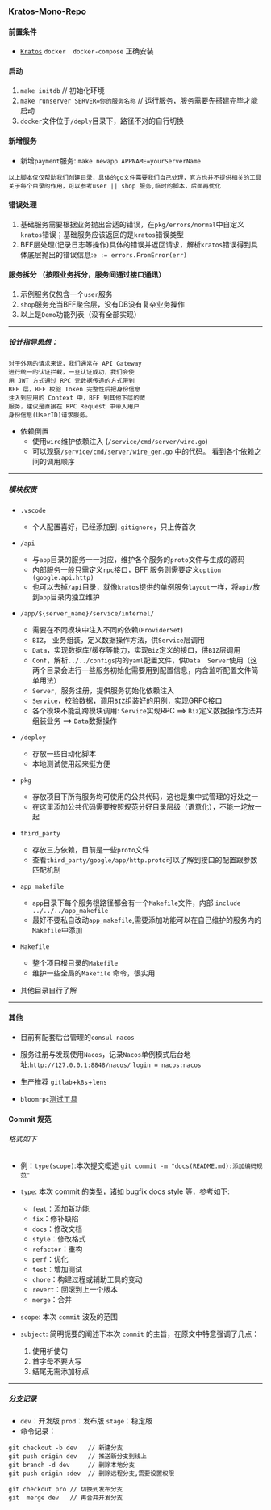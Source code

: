 ### Kratos-Mono-Repo

####  前置条件
* [`Kratos`](https://go-kratos.dev/en/docs/getting-started/start/) `docker  docker-compose` 正确安装

#### 启动
1. `make initdb`  // 初始化环境 
2. `make runserver SERVER=你的服务名称` // 运行服务，服务需要先搭建完毕才能启动
3. `docker`文件位于`/deply`目录下，路径不对的自行切换

#### 新增服务
* 新增`payment`服务:
`make newapp APPNAME=yourServerName`

```
以上脚本仅仅帮助我们创建目录，具体的go文件需要我们自己处理，官方也并不提供相关的工具
关于每个目录的作用，可以参考user || shop 服务,临时的脚本，后面再优化
```

#### 错误处理
1. 基础服务需要根据业务抛出合适的错误，在`pkg/errors/normal`中自定义`kratos`错误；基础服务应该返回的是`kratos`错误类型
2. BFF层处理(记录日志等操作)具体的错误并返回请求，解析`kratos`错误得到具体底层抛出的错误信息:`e := errors.FromError(err)`


#### 服务拆分 （按照业务拆分，服务间通过接口通讯）
1. 示例服务仅包含一个`user`服务
2. `shop`服务充当BFF聚合层，没有DB没有复杂业务操作
3. 以上是`Demo`功能列表（没有全部实现）

---

##### 设计指导思想：
```
对于外网的请求来说，我们通常在 API Gateway 
进行统一的认证拦截，一旦认证成功，我们会使
用 JWT 方式通过 RPC 元数据传递的方式带到
BFF 层，BFF 校验 Token 完整性后把身份信息
注入到应用的 Context 中，BFF 到其他下层的微
服务，建议是直接在 RPC Request 中带入用户
身份信息(UserID)请求服务。
```

* 依赖倒置 
    * 使用`wire`维护依赖注入 (`/service/cmd/server/wire.go`)
    * 可以观察`/service/cmd/server/wire_gen.go` 中的代码。 看到各个依赖之间的调用顺序

---

##### 模块权责
* `.vscode`
    * 个人配置喜好，已经添加到`.gitignore`，只上传首次 

* `/api`
    * 与`app`目录的服务一一对应，维护各个服务的`proto`文件与生成的源码
    * 内部服务一般只需定义`rpc`接口，BFF 服务则需要定义`option (google.api.http)`
    * 也可以去掉`/api`目录，就像`kratos`提供的单例服务`layout`一样，将`api/`放到`app`目录内独立维护

* `/app/${server_name}/service/internel/`
    * 需要在不同模块中注入不同的依赖(`ProviderSet`)
    * `BIZ`， 业务组装，定义数据操作方法，供`Service`层调用
    * `Data`，实现数据库/缓存等能力，实现`Biz`定义的接口，供`BIZ`层调用
    * `Conf`，解析`../../configs`内的`yaml`配置文件，供`Data  Server`使用（这两个目录会进行一些服务初始化需要用到配置信息，内含监听配置文件简单用法）
    * `Server`，服务注册，提供服务初始化依赖注入
    * `Service`，校验数据，调用`BIZ`组装好的用例，实现GRPC接口
    * 各个模块不能乱跨模块调用: `Service`实现RPC ==> `Biz`定义数据操作方法并组装业务 ==> `Data`数据操作

* `/deploy`
    * 存放一些自动化脚本
    * 本地测试使用起来挺方便

* `pkg`
    * 存放项目下所有服务均可使用的公共代码，这也是集中式管理的好处之一
    * 在这里添加公共代码需要按照规范分好目录层级（语意化），不能一坨放一起

* `third_party`
    * 存放三方依赖，目前是一些`proto`文件
    * 查看`third_party/google/app/http.proto`可以了解到接口的配置跟参数匹配机制

* `app_makefile`
    * `app`目录下每个服务根路径都会有一个`Makefile`文件，内部 `include ../../../app_makefile`
    * 最好不要私自改动`app_makefile`,需要添加功能可以在自己维护的服务内的`Makefile`中添加
    

* `Makefile`
    * 整个项目根目录的`Makefile`
    * 维护一些全局的`Makefile` 命令，很实用

* 其他目录自行了解

---

#### 其他
* 目前有配套后台管理的`consul nacos`
* 服务注册与发现使用`Nacos`，记录`Nacos`单例模式后台地址:`http://127.0.0.1:8848/nacos/` `login = nacos:nacos`
* 生产推荐 `gitlab`+`k8s`+`lens`

* `bloomrpc`[测试工具](https://github.com/bloomrpc/bloomrpc)
#### Commit 规范

###### 格式如下

* 例：`type(scope)`:本次提交概述 `git commit -m "docs(README.md):添加编码规范"`
* `type`: 本次 commit 的类型，诸如 bugfix docs style 等，参考如下:   

    * `feat`：添加新功能
    * `fix`：修补缺陷
    * `docs`：修改文档
    * `style`：修改格式
    * `refactor`：重构
    * `perf`：优化
    * `test`：增加测试
    * `chore`：构建过程或辅助工具的变动
    * `revert`：回滚到上一个版本
    * `merge`：合并

* `scope`: 本次 `commit` 波及的范围
* `subject`: 简明扼要的阐述下本次 `commit` 的主旨，在原文中特意强调了几点：

    1. 使用祈使句
    2. 首字母不要大写
    3. 结尾无需添加标点

---
##### 分支记录
* `dev`：开发版 `prod`：发布版 `stage`：稳定版
* 命令记录：
```
git checkout -b dev   // 新建分支
git push origin dev   // 推送新分支到线上
git branch -d dev     // 删除本地分支
git push origin :dev  // 删除远程分支,需要设置权限

git checkout pro // 切换到发布分支
git  merge dev   // 再合并开发分支
```
